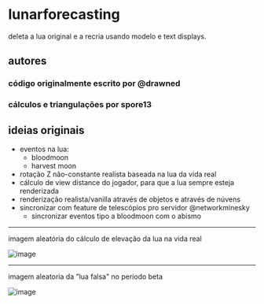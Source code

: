 # lunarforecasting
deleta a lua original e a recria usando modelo e text displays.

## autores
### código originalmente escrito por @drawned
### cálculos e triangulações por spore13

## ideias originais
- eventos na lua:
  - bloodmoon
  - harvest moon
- rotação Z não-constante realista baseada na lua da vida real
- cálculo de view distance do jogador, para que a lua sempre esteja renderizada
- renderização realista/vanilla através de objetos e através de núvens
- sincronizar com feature de telescópios pro servidor @networkminesky
  - sincronizar eventos tipo a bloodmoon com o abismo

----

imagem aleatória do cálculo de elevação da lua na vida real

![image](https://github.com/drawned/lunarforecasting/assets/63619780/9a9e2b88-7243-4a12-a9c8-f8baadb49a45)

----

imagem aleatoria da "lua falsa" no período beta

![image](https://github.com/drawned/lunarforecasting/assets/63619780/0fe5c5ac-d7cf-4633-b4d7-58ad0806654b)
